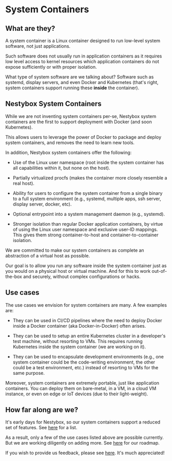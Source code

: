 System Containers
=================

## What are they?

A system container is a Linux container designed to run low-level system
software, not just applications.

Such software does not usually run in application containers as it
requires low level access to kernel resources which application
containers do not expose sufficiently or with proper isolation.

What type of system software are we talking about? Software such as
systemd, display servers, and even Docker and Kubernetes (that's
right, system containers support running these **inside** the
container).

## Nestybox System Containers

While we are not inventing system containers per-se, Nestybox system
containers are the first to support deployment with Docker (and soon
Kubernetes).

This allows users to leverage the power of Docker to package and deploy
system containers, and removes the need to learn new tools.

In addition, Nestybox system containers offer the following:

* Use of the Linux user namespace (root inside the system container
  has all capabilities within it, but none on the host).

* Partially virtualized procfs (makes the container more closely
  resemble a real host).

* Ability for users to configure the system container from a single
  binary to a full system environment (e.g., systemd, multiple apps,
  ssh server, display server, docker, etc).

* Optional entrypoint into a system management daemon (e.g., systemd).

* Stronger isolation than regular Docker application containers, by
  virtue of using the Linux user namespace and exclusive user-ID
  mappings. This gives them strong container-to-host and
  container-to-container isolation.

We are committed to make our system containers as complete an
abstraction of a virtual host as possible.

Our goal is to allow you run any software inside the system container
just as you would on a physical host or virtual machine. And for this
to work out-of-the-box and securely, without complex configurations or
hacks.

## Use cases

The use cases we envision for system containers are many. A few
examples are:

* They can be used in CI/CD pipelines where the need to deploy
  Docker inside a Docker container (aka Docker-in-Docker) often arises.

* They can be used to setup an entire Kubernetes cluster in a
  developer's test machine, without resorting to VMs. This requires
  running Kubernetes inside the system container (we are working on
  it).

* They can be used to encapsulate development environments (e.g., one
  system container could be the code-writing environment, the other
  could be a test environment, etc.) instead of resorting to VMs for
  the same purpose.

Moreover, system containers are extremely portable, just like
application containers. You can deploy them on bare-metal, in a VM, in
a cloud VM instance, or even on edge or IoT devices (due to their
light-weight).

## How far along are we?

It's early days for Nestybox, so our system containers support a
reduced set of features. See [here](../README.md#Features) for a
list.

As a result, only a few of the use cases listed above are possible
currently. But we are working diligently on adding more.
See [here](../README.md#Roadmap) for our roadmap.

If you wish to provide us feedback, please see [here](../README.md#Feedback).
It's much appreciated!
